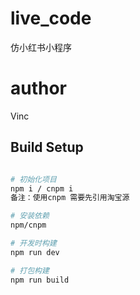 <!--
 * @Author: vinc
 * @LastEditTime: 2020-04-26 16:26:21
 -->
# live_code
仿小红书小程序

# author
Vinc

## Build Setup

``` bash

# 初始化项目
npm i / cnpm i
备注：使用cnpm 需要先引用淘宝源

# 安装依赖
npm/cnpm

# 开发时构建
npm run dev

# 打包构建
npm run build
